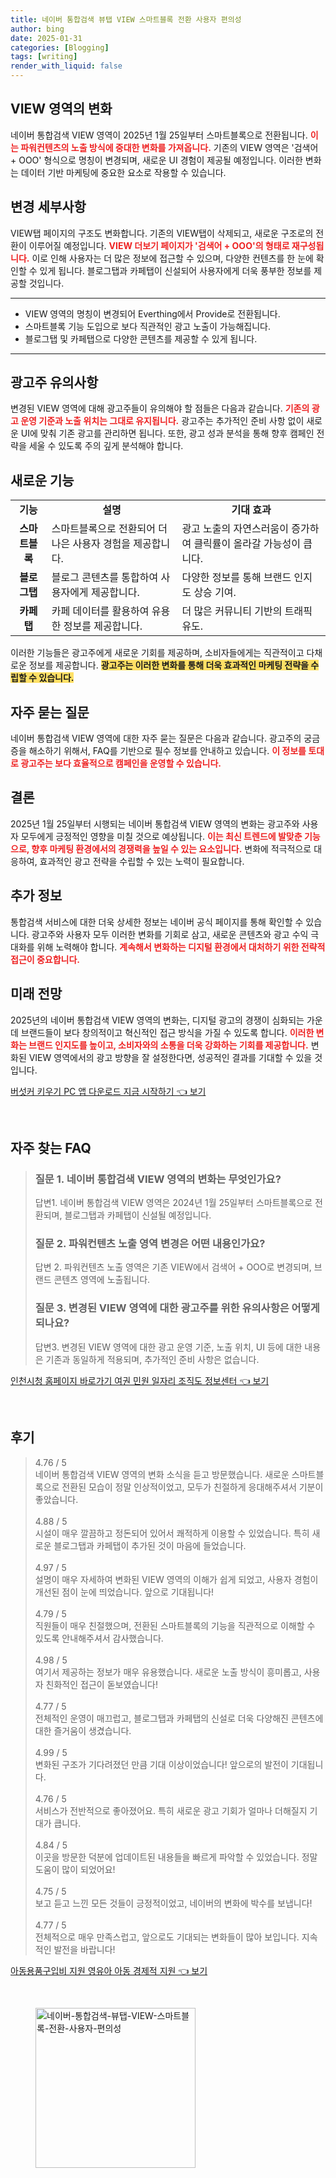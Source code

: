 ```yaml
---
title: 네이버 통합검색 뷰탭 VIEW 스마트블록 전환 사용자 편의성
author: bing
date: 2025-01-31
categories: [Blogging]
tags: [writing]
render_with_liquid: false
---
```



<h2 id='VIEW_영역_변화'>VIEW 영역의 변화</h2>

<p>네이버 통합검색 VIEW 영역이 2025년 1월 25일부터 스마트블록으로 전환됩니다. <b><span style="color: #ee2323;">이는 파워컨텐츠의 노출 방식에 중대한 변화를 가져옵니다.</span></b> 기존의 VIEW 영역은 '검색어 + OOO' 형식으로 명칭이 변경되며, 새로운 UI 경험이 제공될 예정입니다. 이러한 변화는 데이터 기반 마케팅에 중요한 요소로 작용할 수 있습니다.</p>

<h2 id='변경_세부사항'>변경 세부사항</h2>

<p>VIEW탭 페이지의 구조도 변화합니다. 기존의 VIEW탭이 삭제되고, 새로운 구조로의 전환이 이루어질 예정입니다. <b><span style="color: #ee2323;">VIEW 더보기 페이지가 '검색어 + OOO'의 형태로 재구성됩니다.</span></b> 이로 인해 사용자는 더 많은 정보에 접근할 수 있으며, 다양한 컨텐츠를 한 눈에 확인할 수 있게 됩니다. 블로그탭과 카페탭이 신설되어 사용자에게 더욱 풍부한 정보를 제공할 것입니다.</p>

<hr />

<ul>
    <li>VIEW 영역의 명칭이 변경되어 Everthing에서 Provide로 전환됩니다.</li>
    <li>스마트블록 기능 도입으로 보다 직관적인 광고 노출이 가능해집니다.</li>
    <li>블로그탭 및 카페탭으로 다양한 콘텐츠를 제공할 수 있게 됩니다.</li>
</ul>

<hr />

<h2 id='광고주_유의사항'>광고주 유의사항</h2>

<p>변경된 VIEW 영역에 대해 광고주들이 유의해야 할 점들은 다음과 같습니다. <b><span style="color: #ee2323;">기존의 광고 운영 기준과 노출 위치는 그대로 유지됩니다.</span></b> 광고주는 추가적인 준비 사항 없이 새로운 UI에 맞춰 기존 광고를 관리하면 됩니다. 또한, 광고 성과 분석을 통해 향후 캠페인 전략을 세울 수 있도록 주의 깊게 분석해야 합니다.</p>

<h2 id='새로운_기능'>새로운 기능</h2>

<table>
    <tr>
        <td style="text-align: center; height: 17px;"><b>기능</b></td>
        <td style="text-align: center; height: 17px;"><b>설명</b></td>
        <td style="text-align: center; height: 17px;"><b>기대 효과</b></td>
    </tr>
    <tr>
        <td style="text-align: center; height: 17px;"><b>스마트블록</b></td>
        <td>스마트블록으로 전환되어 더 나은 사용자 경험을 제공합니다.</td>
        <td>광고 노출의 자연스러움이 증가하여 클릭률이 올라갈 가능성이 큽니다.</td>
    </tr>
    <tr>
        <td style="text-align: center; height: 17px;"><b>블로그탭</b></td>
        <td>블로그 콘텐츠를 통합하여 사용자에게 제공합니다.</td>
        <td>다양한 정보를 통해 브랜드 인지도 상승 기여.</td>
    </tr>
    <tr>
        <td style="text-align: center; height: 17px;"><b>카페탭</b></td>
        <td>카페 데이터를 활용하여 유용한 정보를 제공합니다.</td>
        <td>더 많은 커뮤니티 기반의 트래픽 유도.</td>
    </tr>
</table>

<p>이러한 기능들은 광고주에게 새로운 기회를 제공하며, 소비자들에게는 직관적이고 다채로운 정보를 제공합니다. <b><span style="background-color: #ffe066;">광고주는 이러한 변화를 통해 더욱 효과적인 마케팅 전략을 수립할 수 있습니다.</span></b></p>

<h2 id='FAQ'>자주 묻는 질문</h2>

<p>네이버 통합검색 VIEW 영역에 대한 자주 묻는 질문은 다음과 같습니다. 광고주의 궁금증을 해소하기 위해서, FAQ를 기반으로 필수 정보를 안내하고 있습니다. <b><span style="color: #ee2323;">이 정보를 토대로 광고주는 보다 효율적으로 캠페인을 운영할 수 있습니다.</span></b></p>

<h2 id='결론'>결론</h2>

<p>2025년 1월 25일부터 시행되는 네이버 통합검색 VIEW 영역의 변화는 광고주와 사용자 모두에게 긍정적인 영향을 미칠 것으로 예상됩니다. <b><span style="color: #ee2323;">이는 최신 트렌드에 발맞춘 기능으로, 향후 마케팅 환경에서의 경쟁력을 높일 수 있는 요소입니다.</span></b> 변화에 적극적으로 대응하여, 효과적인 광고 전략을 수립할 수 있는 노력이 필요합니다.</p>

<h2 id='추가_정보'>추가 정보</h2>

<p>통합검색 서비스에 대한 더욱 상세한 정보는 네이버 공식 페이지를 통해 확인할 수 있습니다. 광고주와 사용자 모두 이러한 변화를 기회로 삼고, 새로운 콘텐츠와 광고 수익 극대화를 위해 노력해야 합니다. <b><span style="color: #ee2323;">계속해서 변화하는 디지털 환경에서 대처하기 위한 전략적 접근이 중요합니다.</span></b></p>

<h2 id='미래_전망'>미래 전망</h2>

<p>2025년의 네이버 통합검색 VIEW 영역의 변화는, 디지털 광고의 경쟁이 심화되는 가운데 브랜드들이 보다 창의적이고 혁신적인 접근 방식을 가질 수 있도록 합니다. <b><span style="color: #ee2323;">이러한 변화는 브랜드 인지도를 높이고, 소비자와의 소통을 더욱 강화하는 기회를 제공합니다.</span></b> 변화된 VIEW 영역에서의 광고 방향을 잘 설정한다면, 성공적인 결과를 기대할 수 있을 것입니다.</p>


<p><a class="click-button" title="버섯커 키우기 PC 앱 다운로드 지금 시작하기" href="https://afficreate.github.io/posts/%EB%B2%84%EC%84%AF%EC%BB%A4-%ED%82%A4%EC%9A%B0%EA%B8%B0-PC-%EC%95%B1-%EB%8B%A4%EC%9A%B4%EB%A1%9C%EB%93%9C-%EC%A7%80%EA%B8%88-%EC%8B%9C%EC%9E%91%ED%95%98%EA%B8%B0/" rel="dofollow">버섯커 키우기 PC 앱 다운로드 지금 시작하기 👈 보기</a></p><br>
<h2 id='자주_찾는_FAQ'>자주 찾는 FAQ</h2>
<div itemscope="" itemtype="https://schema.org/FAQPage"> 
<blockquote> 
<div itemscope="" itemprop="mainEntity" itemtype="https://schema.org/Question"> 
<h3 itemprop="name">질문 1. 네이버 통합검색 VIEW 영역의 변화는 무엇인가요?</h3> 
<div itemscope="" itemprop="acceptedAnswer" itemtype="https://schema.org/Answer"> 
<span itemprop="text"> 
<p>답변1. 네이버 통합검색 VIEW 영역은 2024년 1월 25일부터 스마트블록으로 전환되며, 블로그탭과 카페탭이 신설될 예정입니다.</p> 
</span> 
</div> 
</div> 

<div itemscope="" itemprop="mainEntity" itemtype="https://schema.org/Question"> 
<h3 itemprop="name">질문 2. 파워컨텐츠 노출 영역 변경은 어떤 내용인가요?</h3> 
<div itemscope="" itemprop="acceptedAnswer" itemtype="https://schema.org/Answer"> 
<span itemprop="text"> 
<p>답변 2. 파워컨텐츠 노출 영역은 기존 VIEW에서 검색어 + OOO로 변경되며, 브랜드 콘텐츠 영역에 노출됩니다.</p> 
</span> 
</div> 
</div> 

<div itemscope="" itemprop="mainEntity" itemtype="https://schema.org/Question"> 
<h3 itemprop="name">질문 3. 변경된 VIEW 영역에 대한 광고주를 위한 유의사항은 어떻게 되나요?</h3> 
<div itemscope="" itemprop="acceptedAnswer" itemtype="https://schema.org/Answer"> 
<span itemprop="text"> 
<p>답변3. 변경된 VIEW 영역에 대한 광고 운영 기준, 노출 위치, UI 등에 대한 내용은 기존과 동일하게 적용되며, 추가적인 준비 사항은 없습니다.</p> 
</span> 
</div> 
</div> 
</blockquote> 
</div>
<p><a class="click-button" title="인천시청 홈페이지 바로가기 여권 민원 일자리 조직도 정보센터" href="https://afficreate.github.io/posts/%EC%9D%B8%EC%B2%9C%EC%8B%9C%EC%B2%AD-%ED%99%88%ED%8E%98%EC%9D%B4%EC%A7%80-%EB%B0%94%EB%A1%9C%EA%B0%80%EA%B8%B0-%EC%97%AC%EA%B6%8C-%EB%AF%BC%EC%9B%90-%EC%9D%BC%EC%9E%90%EB%A6%AC-%EC%A1%B0%EC%A7%81%EB%8F%84-%EC%A0%95%EB%B3%B4%EC%84%BC%ED%84%B0/" rel="dofollow">인천시청 홈페이지 바로가기 여권 민원 일자리 조직도 정보센터 👈 보기</a></p><br>
<h2 id='후기'>후기</h2>
<div itemscope itemtype="https://schema.org/Product">
  <blockquote>
  <div itemprop="review" itemscope itemtype="https://schema.org/Review">
      <div itemprop="reviewRating" itemscope itemtype="https://schema.org/Rating"> <span itemprop="ratingValue">4.76</span> / <span itemprop="bestRating">5</span> </div>
      <span itemprop="reviewBody">네이버 통합검색 VIEW 영역의 변화 소식을 듣고 방문했습니다. 새로운 스마트블록으로 전환된 모습이 정말 인상적이었고, 모두가 친절하게 응대해주셔서 기분이 좋았습니다.</span>
  </div>
  <br>
  <div itemprop="review" itemscope itemtype="https://schema.org/Review">
      <div itemprop="reviewRating" itemscope itemtype="https://schema.org/Rating"> <span itemprop="ratingValue">4.88</span> / <span itemprop="bestRating">5</span> </div>
      <span itemprop="reviewBody">시설이 매우 깔끔하고 정돈되어 있어서 쾌적하게 이용할 수 있었습니다. 특히 새로운 블로그탭과 카페탭이 추가된 것이 마음에 들었습니다.</span>
  </div>
  <br>
  <div itemprop="review" itemscope itemtype="https://schema.org/Review">
      <div itemprop="reviewRating" itemscope itemtype="https://schema.org/Rating"> <span itemprop="ratingValue">4.97</span> / <span itemprop="bestRating">5</span> </div>
      <span itemprop="reviewBody">설명이 매우 자세하여 변화된 VIEW 영역의 이해가 쉽게 되었고, 사용자 경험이 개선된 점이 눈에 띄었습니다. 앞으로 기대됩니다!</span>
  </div>
  <br>
  <div itemprop="review" itemscope itemtype="https://schema.org/Review">
      <div itemprop="reviewRating" itemscope itemtype="https://schema.org/Rating"> <span itemprop="ratingValue">4.79</span> / <span itemprop="bestRating">5</span> </div>
      <span itemprop="reviewBody">직원들이 매우 친절했으며, 전환된 스마트블록의 기능을 직관적으로 이해할 수 있도록 안내해주셔서 감사했습니다.</span>
  </div>
  <br>
  <div itemprop="review" itemscope itemtype="https://schema.org/Review">
      <div itemprop="reviewRating" itemscope itemtype="https://schema.org/Rating"> <span itemprop="ratingValue">4.98</span> / <span itemprop="bestRating">5</span> </div>
      <span itemprop="reviewBody">여기서 제공하는 정보가 매우 유용했습니다. 새로운 노출 방식이 흥미롭고, 사용자 친화적인 접근이 돋보였습니다!</span>
  </div>
  <br>
  <div itemprop="review" itemscope itemtype="https://schema.org/Review">
      <div itemprop="reviewRating" itemscope itemtype="https://schema.org/Rating"> <span itemprop="ratingValue">4.77</span> / <span itemprop="bestRating">5</span> </div>
      <span itemprop="reviewBody">전체적인 운영이 매끄럽고, 블로그탭과 카페탭의 신설로 더욱 다양해진 콘텐츠에 대한 즐거움이 생겼습니다.</span>
  </div>
  <br>
  <div itemprop="review" itemscope itemtype="https://schema.org/Review">
      <div itemprop="reviewRating" itemscope itemtype="https://schema.org/Rating"> <span itemprop="ratingValue">4.99</span> / <span itemprop="bestRating">5</span> </div>
      <span itemprop="reviewBody">변화된 구조가 기다려졌던 만큼 기대 이상이었습니다! 앞으로의 발전이 기대됩니다.</span>
  </div>
  <br>
  <div itemprop="review" itemscope itemtype="https://schema.org/Review">
      <div itemprop="reviewRating" itemscope itemtype="https://schema.org/Rating"> <span itemprop="ratingValue">4.76</span> / <span itemprop="bestRating">5</span> </div>
      <span itemprop="reviewBody">서비스가 전반적으로 좋아졌어요. 특히 새로운 광고 기회가 얼마나 더해질지 기대가 큽니다.</span>
  </div>
  <br>
  <div itemprop="review" itemscope itemtype="https://schema.org/Review">
      <div itemprop="reviewRating" itemscope itemtype="https://schema.org/Rating"> <span itemprop="ratingValue">4.84</span> / <span itemprop="bestRating">5</span> </div>
      <span itemprop="reviewBody">이곳을 방문한 덕분에 업데이트된 내용들을 빠르게 파악할 수 있었습니다. 정말 도움이 많이 되었어요!</span>
  </div>
  <br>
  <div itemprop="review" itemscope itemtype="https://schema.org/Review">
      <div itemprop="reviewRating" itemscope itemtype="https://schema.org/Rating"> <span itemprop="ratingValue">4.75</span> / <span itemprop="bestRating">5</span> </div>
      <span itemprop="reviewBody">보고 듣고 느낀 모든 것들이 긍정적이었고, 네이버의 변화에 박수를 보냅니다!</span>
  </div>
  <br>
  <div itemprop="review" itemscope itemtype="https://schema.org/Review">
      <div itemprop="reviewRating" itemscope itemtype="https://schema.org/Rating"> <span itemprop="ratingValue">4.77</span> / <span itemprop="bestRating">5</span> </div>
      <span itemprop="reviewBody">전체적으로 매우 만족스럽고, 앞으로도 기대되는 변화들이 많아 보입니다. 지속적인 발전을 바랍니다!</span>
  </div>
  </blockquote>
</div>
<p><a class="click-button" title="아동용품구입비 지원 영유아 아동 경제적 지원" href="https://afficreate.github.io/posts/%EC%95%84%EB%8F%99%EC%9A%A9%ED%92%88%EA%B5%AC%EC%9E%85%EB%B9%84-%EC%A7%80%EC%9B%90-%EC%98%81%EC%9C%A0%EC%95%84-%EC%95%84%EB%8F%99-%EA%B2%BD%EC%A0%9C%EC%A0%81-%EC%A7%80%EC%9B%90/" rel="dofollow">아동용품구입비 지원 영유아 아동 경제적 지원 👈 보기</a></p><br>
<figure class="image"><img src="https://afficreate.github.io/assets/img/thumbnail/네이버-통합검색-뷰탭-VIEW-스마트블록-전환-사용자-편의성.webp" alt="네이버-통합검색-뷰탭-VIEW-스마트블록-전환-사용자-편의성" width="256" height="256"></figure>